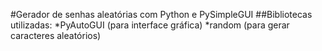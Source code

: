 #Gerador de senhas aleatórias com Python e PySimpleGUI
##Bibliotecas utilizadas:
*PyAutoGUI (para interface gráfica)
*random (para gerar caracteres aleatórios)
